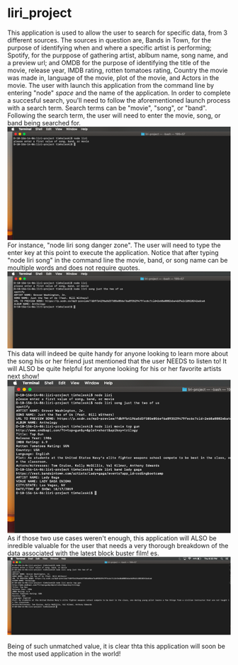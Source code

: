 # liri_project

This application is used to allow the user to search for specific data, from 3 different sources.  The sources in question are, Bands in Town, for the purpose of identifying when and where a specific artist is performing; Spotify, for the purppose of gathering artist, ablbum name, song name, and a preview url; and OMDB for the purpose of identifying the title of the movie, release year, IMDB rating, rotten tomatoes rating, Country the movie was made in, language of the movie, plot of the movie, and Actors in the movie.
The user with launch this application from the command  line by entering "node" *space* and the name of the application.  In order to complete a succesful search, you'll need to follow the aforementioned launch process with a search term.  Search terms can be "movie", "song", or "band".  Following the search term, the user will need to enter the movie, song, or band being searched for.
![FirstImage](/assets/images/images_for_readme/liri_img.png)
For instance, "node liri song danger zone".  The user will need to type the enter key at this point to execute the application.
Notice that after typing "node liri song" in the command line the movie, band, or song name can be moultiple words and does not require quotes.
![FirstImage](/assets/images/images_for_readme/liri_img2.png)
This data will indeed be quite handy for anyone looking to learn more about the song his or her friend just mentioned that the user NEEDS to listen to!  It will ALSO be quite helpful for anyone looking for his or her favorite artists next show!
![FirstImage](/assets/images/images_for_readme/liri_img5.png)
As if those two use cases weren't enough, this application will ALSO be inredible valuable for the user that needs a very thorough breakdown of the data associated with the latest block buster film!
es.
![FirstImage](/assets/images/images_for_readme/liri_img4.png)

Being of such unmatched value, it is clear thta this application will soon be the most used application in the world!


